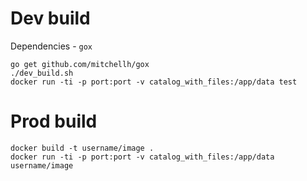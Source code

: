 # Dev build

Dependencies - `gox`

```
go get github.com/mitchellh/gox
./dev_build.sh
docker run -ti -p port:port -v catalog_with_files:/app/data test
```

# Prod build

```
docker build -t username/image .
docker run -ti -p port:port -v catalog_with_files:/app/data username/image

```
